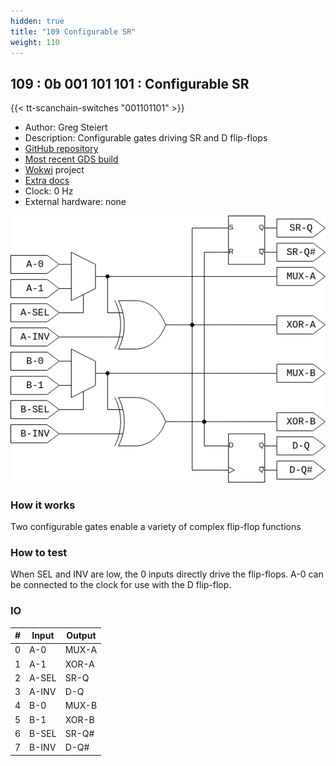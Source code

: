 ```yaml
---
hidden: true
title: "109 Configurable SR"
weight: 110
---
```


## 109 : 0b 001 101 101 : Configurable SR

{{< tt-scanchain-switches "001101101" >}}

* Author: Greg Steiert
* Description: Configurable gates driving SR and D flip-flops
* [GitHub repository](https://github.com/steieio/tt02-submission-universal-sr)
* [Most recent GDS build](https://github.com/steieio/tt02-submission-universal-sr/actions/runs/3551163505)
* [Wokwi](https://wokwi.com/projects/346916357828248146) project
* [Extra docs](https://github.com/steieio/tt02-submission-universal-sr/blob/main/README.md)
* Clock: 0 Hz
* External hardware: none

![picture](images/configurable-sr.png)

### How it works

Two configurable gates enable a variety of complex flip-flop functions

### How to test

When SEL and INV are low, the 0 inputs directly drive the flip-flops.  A-0 can be connected to the clock for use with the D flip-flop.

### IO

| # | Input        | Output       |
|---|--------------|--------------|
| 0 | A-0  | MUX-A |
| 1 | A-1  | XOR-A |
| 2 | A-SEL  | SR-Q |
| 3 | A-INV  | D-Q |
| 4 | B-0  | MUX-B |
| 5 | B-1  | XOR-B |
| 6 | B-SEL  | SR-Q# |
| 7 | B-INV  | D-Q# |

